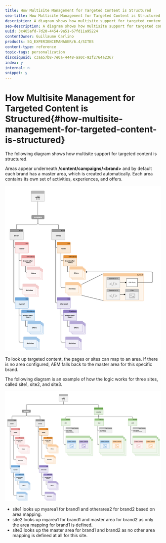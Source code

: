 ```yaml
---
title: How Multisite Management for Targeted Content is Structured
seo-title: How Multisite Management for Targeted Content is Structured
description: A diagram shows how multisite support for targeted content is structured
seo-description: A diagram shows how multisite support for targeted content is structured
uuid: 3c405afd-7d20-4454-9a51-67fd11a95224
contentOwner: Guillaume Carlino
products: SG_EXPERIENCEMANAGER/6.4/SITES
content-type: reference
topic-tags: personalization
discoiquuid: c3aa57b8-7e0a-4448-aa0c-92f2764a2367
index: y
internal: n
snippet: y
---
```


# How Multisite Management for Targeted Content is Structured{#how-multisite-management-for-targeted-content-is-structured}

The following diagram shows how multisite support for targeted content is structured.

Areas appear underneath **/content/campaigns/&lt;brand&gt;** and by default each brand has a master area, which is created automatically. Each area contains its own set of activities, experiences, and offers.

![](assets/chlimage_1-339.png)

To look up targeted content, the pages or sites can map to an area. If there is no area configured, AEM falls back to the master area for this specific brand.

The following diagram is an example of how the logic works for three sites, called site1, site2, and site3.

![](assets/chlimage_1-340.png)

* site1 looks up myarea1 for brand1 and otherarea2 for brand2 based on area mapping.
* site2 looks up myarea1 for brand1 and master area for brand2 as only the area mapping for brand1 is defined.
* site3 looks up the master area for brand1 and brand2 as no other area mapping is defined at all for this site.

